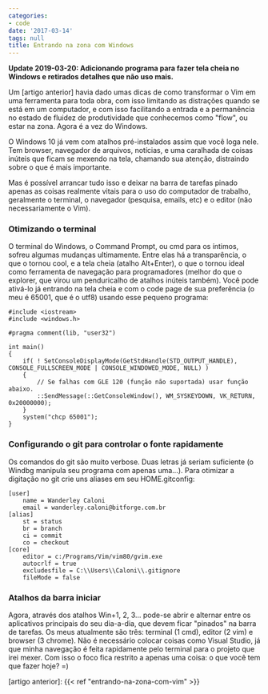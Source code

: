 ```yaml
---
categories:
- code
date: '2017-03-14'
tags: null
title: Entrando na zona com Windows
---
```


**Update 2019-03-20: Adicionando programa para fazer tela cheia no Windows e retirados detalhes que não uso mais.**

Um [artigo anterior] havia dado umas dicas de como transformar o Vim em uma ferramenta para toda obra, com isso limitando as distrações quando se está em um computador, e com isso facilitando a entrada e a permanência no estado de fluidez de produtividade que conhecemos como "flow", ou estar na zona. Agora é a vez do Windows.

O Windows 10 já vem com atalhos pré-instalados assim que você loga nele. Tem browser, navegador de arquivos, notícias, e uma caralhada de coisas inúteis que ficam se mexendo na tela, chamando sua atenção, distraindo sobre o que é mais importante.

Mas é possível arrancar tudo isso e deixar na barra de tarefas pinado apenas as coisas realmente vitais para o uso do computador de trabalho, geralmente o terminal, o navegador (pesquisa, emails, etc) e o editor (não necessariamente o Vim).

### Otimizando o terminal

O terminal do Windows, o Command Prompt, ou cmd para os íntimos, sofreu algumas mudanças ultimamente. Entre elas há a transparência, o que o tornou cool, e a tela cheia (atalho Alt+Enter), o que o tornou ideal como ferramenta de navegação para programadores (melhor do que o explorer, que virou um penduricalho de atalhos inúteis também). Você pode ativá-lo já entrando na tela cheia e com o code page de sua preferência (o meu é 65001, que é o utf8) usando esse pequeno programa:

```
#include <iostream>
#include <windows.h>

#pragma comment(lib, "user32")

int main()
{
    if( ! SetConsoleDisplayMode(GetStdHandle(STD_OUTPUT_HANDLE), CONSOLE_FULLSCREEN_MODE | CONSOLE_WINDOWED_MODE, NULL) )
    {
        // Se falhas com GLE 120 (função não suportada) usar função abaixo.
        ::SendMessage(::GetConsoleWindow(), WM_SYSKEYDOWN, VK_RETURN, 0x20000000);
    }
    system("chcp 65001");
}

```

### Configurando o git para controlar o fonte rapidamente

Os comandos do git são muito verbose. Duas letras já seriam suficiente (o Windbg manipula seu programa com apenas uma...). Para otimizar a digitação no git crie uns aliases em seu HOME\.gitconfig:

```
[user]
	name = Wanderley Caloni
	email = wanderley.caloni@bitforge.com.br
[alias]
	st = status
	br = branch
	ci = commit
	co = checkout
[core]
	editor = c:/Programs/Vim/vim80/gvim.exe
	autocrlf = true
	excludesfile = C:\\Users\\Caloni\\.gitignore
	fileMode = false
```

### Atalhos da barra iniciar

Agora, através dos atalhos Win+1, 2, 3... pode-se abrir e alternar entre os aplicativos principais do seu dia-a-dia, que devem ficar "pinados" na barra de tarefas. Os meus atualmente são três: terminal (1 cmd), editor (2 vim) e browser (3 chrome). Não é necessário colocar coisas como Visual Studio, já que minha navegação é feita rapidamente pelo terminal para o projeto que irei mexer. Com isso o foco fica restrito a apenas uma coisa: o que você tem que fazer hoje? =)

[artigo anterior]: {{< ref "entrando-na-zona-com-vim" >}}
